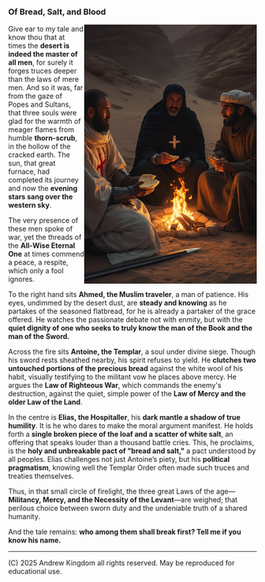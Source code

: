 ### Of Bread, Salt, and Blood

<img src="tale-bread-salt-blood.jpeg" 
     alt="Medieval illustration of a knight sharing food with a traveler, symbolizing a truce or covenant, emphasizing the moral choice." 
     width="350" align="right" />

Give ear to my tale and know thou that at times the **desert is indeed the master of all men**, for surely it forges truces deeper than the laws of mere men. And so it was, far from the gaze of Popes and Sultans, that three souls were glad for the warmth of meager flames from humble **thorn-scrub**, in the hollow of the cracked earth. The sun, that great furnace, had completed its journey and now the **evening stars sang over the western sky**.

The very presence of these men spoke of war, yet the threads of the **All-Wise Eternal One** at times commend a peace, a respite, which only a fool ignores.

To the right hand sits **Ahmed, the Muslim traveler**, a man of patience. His eyes, undimmed by the desert dust, are **steady and knowing** as he partakes of the seasoned flatbread, for he is already a partaker of the grace offered. He watches the passionate debate not with enmity, but with the **quiet dignity of one who seeks to truly know the man of the Book and the man of the Sword.**

Across the fire sits **Antoine, the Templar**, a soul under divine siege. Though his sword rests sheathed nearby, his spirit refuses to yield. He **clutches two untouched portions of the precious bread** against the white wool of his habit, visually testifying to the militant vow he places above mercy. He argues the **Law of Righteous War**, which commands the enemy's destruction, against the quiet, simple power of the **Law of Mercy and the older Law of the Land**.

In the centre is **Elias, the Hospitaller**, his **dark mantle a shadow of true humility**. It is he who dares to make the moral argument manifest. He holds forth a **single broken piece of the loaf and a scatter of white salt**, an offering that speaks louder than a thousand battle cries. This, he proclaims, is the **holy and unbreakable pact of "bread and salt,"** a pact understood by all peoples. Elias challenges not just Antoine’s piety, but his **political pragmatism**, knowing well the Templar Order often made such truces and treaties themselves.

Thus, in that small circle of firelight, the three great Laws of the age—**Militancy, Mercy, and the Necessity of the Levant**—are weighed; that perilous choice between sworn duty and the undeniable truth of a shared humanity.

And the tale remains: **who among them shall break first? Tell me if you know his name.**

---
(C) 2025 Andrew Kingdom all rights reserved. May be reproduced for educational use.
